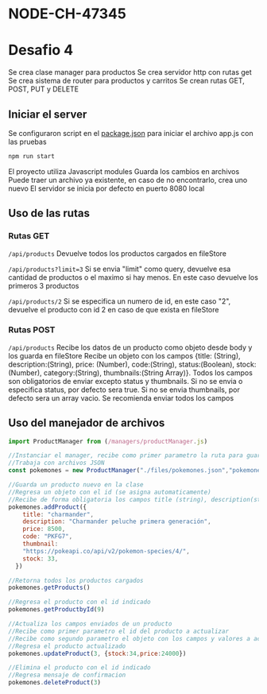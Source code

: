 # NODE-CH-47345

# Desafio 4

Se crea clase manager para productos
Se crea servidor http con rutas get
Se crea sistema de router para productos y carritos
Se crean rutas GET, POST, PUT y DELETE

## Iniciar el server

Se configuraron script en el [package.json](https://github.com/totoargumedo/NODE-CH-47345/blob/sprint1/package.json) para iniciar el archivo app.js con las pruebas

```bash
npm run start
```

El proyecto utiliza Javascript modules
Guarda los cambios en archivos
Puede traer un archivo ya existente, en caso de no encontrarlo, crea uno nuevo
El servidor se inicia por defecto en puerto 8080 local

## Uso de las rutas

### Rutas GET

`/api/products`
Devuelve todos los productos cargados en fileStore

`/api/products?limit=3`
Si se envia "limit" como query, devuelve esa cantidad de productos o el maximo si hay menos. En este caso devuelve los primeros 3 productos

`/api/products/2`
Si se especifica un numero de id, en este caso "2", devuelve el producto con id 2 en caso de que exista en fileStore

### Rutas POST

`/api/products`
Recibe los datos de un producto como objeto desde body y los guarda en fileStore
Recibe un objeto con los campos {title: (String), description:(String), price: (Number), code:(String), status:(Boolean), stock: (Number), category:(String), thumbnails:(String Array)}.
Todos los campos son obligatorios de enviar excepto status y thumbnails.
Si no se envia o especifica status, por defecto sera true.
Si no se envia thumbnails, por defecto sera un array vacio.
Se recomienda enviar todos los campos

## Uso del manejador de archivos

```javascript
import ProductManager from (/managers/productManager.js)

//Instanciar el manager, recibe como primer parametro la ruta para guardar el archivo y como segundo el nombre de la colección
//Trabaja con archivos JSON
const pokemones = new ProductManager("./files/pokemones.json","pokemones")

//Guarda un producto nuevo en la clase
//Regresa un objeto con el id (se asigna automaticamente)
//Recibe de forma obligatoria los campos title (string), description(string), price(number), code(string, unico), thumbnail(string) y stock(number)
pokemones.addProduct({
    title: "charmander",
    description: "Charmander peluche primera generación",
    price: 8500,
    code: "PKFG7",
    thumbnail:
    "https://pokeapi.co/api/v2/pokemon-species/4/",
    stock: 33,
  })

//Retorna todos los productos cargados
pokemones.getProducts()

//Regresa el producto con el id indicado
pokemones.getProductbyId(9)

//Actualiza los campos enviados de un producto
//Recibe como primer parametro el id del producto a actualizar
//Recibe como segundo parametro el objeto con los campos y valores a actualizar
//Regresa el producto actualizado
pokemones.updateProduct(3, {stock:34,price:24000})

//Elimina el producto con el id indicado
//Regresa mensaje de confirmacion
pokemones.deleteProduct(3)
```
